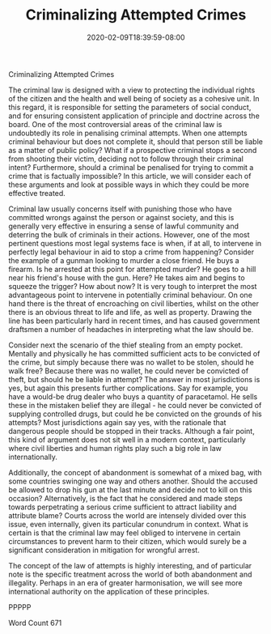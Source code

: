 ﻿---
title: "Criminalizing Attempted Crimes"
date: 2020-02-09T18:39:59-08:00
description: "TXT Tips for Web Success"
featured_image: "/images/TXT.jpg"
tags: ["TXT"]
---

Criminalizing Attempted Crimes

The criminal law is designed with a view to protecting the individual rights of the citizen and the health and well being of society as a cohesive unit.  In this regard, it is responsible for setting the parameters of social conduct, and for ensuring consistent application of principle and doctrine across the board.  One of the most controversial areas of the criminal law is undoubtedly its role in penalising criminal attempts.  When one attempts criminal behaviour but does not complete it, should that person still be liable as a matter of public policy?  What if a prospective criminal stops a second from shooting their victim, deciding not to follow through their criminal intent?  Furthermore, should a criminal be penalised for trying to commit a crime that is factually impossible?  In this article, we will consider each of these arguments and look at possible ways in which they could be more effective treated.

Criminal law usually concerns itself with punishing those who have committed wrongs against the person or against society, and this is generally very effective in ensuring a sense of lawful community and deterring the bulk of criminals in their actions.  However, one of the most pertinent questions most legal systems face is when, if at all, to intervene in perfectly legal behaviour in aid to stop a crime from happening?  Consider the example of a gunman looking to murder a close friend.  He buys a firearm.  Is he arrested at this point for attempted murder?  He goes to a hill near his friend's house with the gun.  Here?  He takes aim and begins to squeeze the trigger?  How about now?  It is very tough to interpret the most advantageous point to intervene in potentially criminal behaviour.  On one hand there is the threat of encroaching on civil liberties, whilst on the other there is an obvious threat to life and life, as well as property.  Drawing the line has been particularly hard in recent times, and has caused government draftsmen a number of headaches in interpreting what the law should be.

Consider next the scenario of the thief stealing from an empty pocket.  Mentally and physically he has committed sufficient acts to be convicted of the crime, but simply because there was no wallet to be stolen, should he walk free?  Because there was no wallet, he could never be convicted of theft, but should he be liable in attempt?  The answer in most jurisdictions is yes, but again this presents further complications.  Say for example, you have a would-be drug dealer who buys a quantity of paracetamol.  He sells these in the mistaken belief they are illegal - he could never be convicted of supplying controlled drugs, but could he be convicted on the grounds of his attempts?  Most jurisdictions again say yes, with the rationale that dangerous people should be stopped in their tracks.  Although a fair point, this kind of argument does not sit well in a modern context, particularly where civil liberties and human rights play such a big role in law internationally.

Additionally, the concept of abandonment is somewhat of a mixed bag, with some countries swinging one way and others another.  Should the accused be allowed to drop his gun at the last minute and decide not to kill on this occasion?  Alternatively, is the fact that he considered and made steps towards perpetrating a serious crime sufficient to attract liability and attribute blame?  Courts across the world are intensely divided over this issue, even internally, given its particular conundrum in context.  What is certain is that the criminal law may feel obliged to intervene in certain circumstances to prevent harm to their citizen, which would surely be a significant consideration in mitigation for wrongful arrest.

The concept of the law of attempts is highly interesting, and of particular note is the specific treatment across the world of both abandonment and illegality.  Perhaps in an era of greater harmonisation, we will see more international authority on the application of these principles.  

PPPPP

Word Count 671


